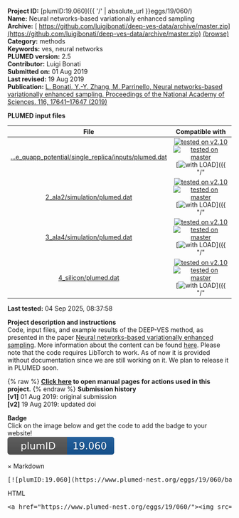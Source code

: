 **Project ID:** [plumID:19.060]({{ '/' | absolute_url }}eggs/19/060/)  
**Name:**  Neural networks-based variationally enhanced sampling  
**Archive:** [ https://github.com/luigibonati/deep-ves-data/archive/master.zip](https://github.com/luigibonati/deep-ves-data/archive/master.zip) [(browse)](https://github.com/luigibonati/deep-ves-data/tree/master)  
**Category:**  methods  
**Keywords:**  ves, neural networks  
**PLUMED version:**  2.5  
**Contributor:**  Luigi Bonati  
**Submitted on:** 01 Aug 2019  
**Last revised:** 19 Aug 2019  
**Publication:** [L. Bonati, Y.-Y. Zhang, M. Parrinello, Neural networks-based variationally enhanced sampling. Proceedings of the National Academy of Sciences. 116, 17641–17647 (2019)](http://dx.doi.org/10.1073/pnas.1907975116)  
  
**PLUMED input files**  
  
| File     | Compatible with |  
|:--------:|:--------:|  
| [...e_quapp_potential/single_replica/inputs/plumed.dat](./data/1_wolfe_quapp_potential/single_replica/inputs/plumed.dat.md) |  [![tested on v2.10](https://img.shields.io/badge/v2.10-failed-red.svg)](data/1_wolfe_quapp_potential/single_replica/inputs/plumed.dat.plumed.stderr) [![tested on master](https://img.shields.io/badge/master-failed-red.svg)](data/1_wolfe_quapp_potential/single_replica/inputs/plumed.dat.plumed_master.stderr) [![with LOAD](https://img.shields.io/badge/with-LOAD-yellow.svg)]({{ "/" | absolute_url }}badges) |  
| [2_ala2/simulation/plumed.dat](./data/2_ala2/simulation/plumed.dat.md) |  [![tested on v2.10](https://img.shields.io/badge/v2.10-failed-red.svg)](data/2_ala2/simulation/plumed.dat.plumed.stderr) [![tested on master](https://img.shields.io/badge/master-failed-red.svg)](data/2_ala2/simulation/plumed.dat.plumed_master.stderr) [![with LOAD](https://img.shields.io/badge/with-LOAD-yellow.svg)]({{ "/" | absolute_url }}badges) |  
| [3_ala4/simulation/plumed.dat](./data/3_ala4/simulation/plumed.dat.md) |  [![tested on v2.10](https://img.shields.io/badge/v2.10-failed-red.svg)](data/3_ala4/simulation/plumed.dat.plumed.stderr) [![tested on master](https://img.shields.io/badge/master-failed-red.svg)](data/3_ala4/simulation/plumed.dat.plumed_master.stderr) [![with LOAD](https://img.shields.io/badge/with-LOAD-yellow.svg)]({{ "/" | absolute_url }}badges) |  
| [4_silicon/plumed.dat](./data/4_silicon/plumed.dat.md) |  [![tested on v2.10](https://img.shields.io/badge/v2.10-failed-red.svg)](data/4_silicon/plumed.dat.plumed.stderr) [![tested on master](https://img.shields.io/badge/master-failed-red.svg)](data/4_silicon/plumed.dat.plumed_master.stderr) [![with LOAD](https://img.shields.io/badge/with-LOAD-yellow.svg)]({{ "/" | absolute_url }}badges) |  
  
**Last tested:**  04 Sep 2025, 08:37:58
  
**Project description and instructions**  
Code, input files, and example results of the DEEP-VES method, as presented in the paper [Neural networks-based variationally enhanced sampling](https://doi.org/10.1073/pnas.1907975116). More information about the content can be found [here](https://github.com/luigibonati/deep-ves-data/blob/master/README.md). Please note that the code requires LibTorch to work. As of now it is provided without documentation since we are still working on it. We plan to release it in PLUMED soon.

  
{% raw %}
<b><a href="https://www.plumed.org/doc-master/user-doc/html/actionlist/?actions=ENDPLUMED,LOAD,UNITS,TORSION,ENERGY,PRINT,ENVIRONMENTSIMILARITY,POSITION,Q6" target="_blank">Click here</a> to open manual pages for actions used in this project.</b>
{% endraw %}
**Submission history**  
**[v1]** 01 Aug 2019: original submission  
**[v2]** 19 Aug 2019: updated doi  
  
**Badge**  
Click on the image below and get the code to add the badge to your website!  
<img src="./badge.svg" alt="plumeDnest:19.060" id="myBtn" class="badge">
<div id="myModal" class="modal">
  <div class="modal-content">
    <span class="close">&times;</span>
    Markdown<pre>[![plumID:19.060](https://www.plumed-nest.org/eggs/19/060/badge.svg)](https://www.plumed-nest.org/eggs/19/060/)</pre>
    HTML<pre>&lt;a href="https://www.plumed-nest.org/eggs/19/060/"&gt;&lt;img src="https://www.plumed-nest.org/eggs/19/060/badge.svg" alt="plumID:19.060"&gt;&lt;/a&gt;</pre>
  </div>
</div>
